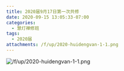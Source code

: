 ```yaml
---
title: 2020届9月17日第一次共修
date: 2020-09-15 13:05:33-07:00
categories:
  - 慧灯禅修班
tags:
  - 2020届
attachments: /f/up/2020-huidengvan-1-1.png
---
```

![/f/up/2020-huidengvan-1-1.png](/f/up/2020-huidengvan-1-1.png)